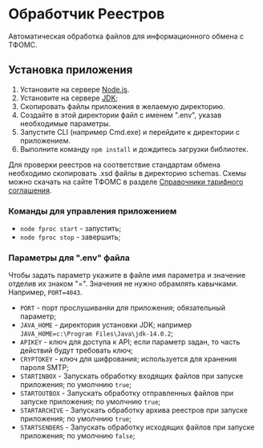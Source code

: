 # Обработчик Реестров

Автоматическая обработка файлов для информационного обмена с ТФОМС.

## Установка приложения

1. Установите на сервере [Node.js](https://nodejs.org/en/download).
2. Установите на сервере [JDK](https://jdk.java.net);
2. Скопировать файлы приложения в желаемую директорию.
3. Создайте в этой директории файл с именем ".env", указав необходимые параметры.
4. Запустите CLI (например Cmd.exe) и перейдите к директории с приложением.
5. Выполните команду `npm install` и дождитесь загрузки библиотек.

Для проверки реестров на соответствие стандартам обмена необходимо скопировать .xsd файлы в директорию schemas. Схемы можно скачать на сайте ТФОМС в разделе [Справочники тарифного соглашения](https://www.krasmed.ru/c_commission/references_qs.php).

### Команды для управления приложением

- `node fproc start` - запустить;
- `node fproc stop` - завершить;

### Параметры для ".env" файла

Чтобы задать параметр укажите в файле имя параметра и значение отделив их знаком "=". Значения не нужно обрамлять кавычками. Например, `PORT=4043`.

- `PORT` - порт прослушиваняи для приложения; обязательный параметр;
- `JAVA_HOME` - директория установки JDK; например `JAVA_HOME=c:\Program Files\Java\jdk-14.0.2`;
- `APIKEY` - ключ для доступа к API; если параметр задан, то часть действий будут требовать ключ;
- `CRYPTOKEY` - ключ для шифрования; используется для хранения пароля SMTP;
- `STARTINBOX` - Запускать обработку входящих файлов при запуске приложения; по умолчнию `true`;
- `STARTOUTBOX` - Запускать обработку отправленных файлов при запуске приложения; по умолчнию `true`;
- `STARTARCHIVE` - Запускать обработку архива реестров при запуске приложения; по умолчнию `true`;
- `STARTSENDERS` - Запускать обработку исходящих файлов при запуске приложения; по умолчнию `false`;
